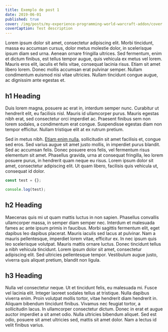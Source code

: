 ```yaml
---
title: Exemplo de post 1
date: 2019-06-01
published: true
cover: /img/posts/my-experience-programming-world-warcraft-addon/cover.jfif
coverCaption: Test description
---
```


Lorem ipsum dolor sit amet, consectetur adipiscing elit. Morbi tincidunt, massa eu accumsan cursus, dolor metus molestie dolor, in scelerisque ipsum diam sed urna. Aenean ornare fringilla ultrices. Sed fermentum, enim et dictum finibus, est tellus tempor augue, quis vehicula ex metus vel lorem. Mauris eros elit, iaculis et felis vitae, consequat lacinia risus.<!-- end --> Etiam sit amet libero lorem. Donec mollis accumsan erat pulvinar semper. Nullam condimentum euismod nisi vitae ultricies. Nullam tincidunt congue augue, ac dignissim ante egestas et.

## h1 Heading

Duis lorem magna, posuere ac erat in, interdum semper nunc. Curabitur ut hendrerit elit, eu facilisis nisl. Mauris id ullamcorper purus. Mauris egestas nibh erat, sed consectetur orci imperdiet ac. Praesent finibus sem non lorem sodales, a condimentum erat congue. Suspendisse egestas diam non tempor efficitur. Nullam tristique elit at ex rutrum pretium.

Sed in metus nibh. [Etiam enim nulla](http://asdsda.com), sollicitudin sit amet facilisis et, congue sed eros. Sed varius augue sit amet justo mollis, in imperdiet purus blandit. Sed ac accumsan felis. Donec posuere eros felis, vel fermentum risus elementum sit amet. Phasellus gravida, urna at consequat fringilla, leo lorem posuere purus, in hendrerit quam neque eu risus. Lorem ipsum dolor sit amet, consectetur adipiscing elit. Ut quam libero, facilisis quis vehicula ut, consequat id dolor.

```js
const test = {};

console.log(test);
```

## h2 Heading

Maecenas quis mi ut quam mattis luctus in non sapien. Phasellus convallis ullamcorper massa, in semper diam semper nec. Interdum et malesuada fames ac ante ipsum primis in faucibus. Morbi sagittis fermentum elit, eget dapibus leo dapibus placerat. Mauris iaculis sed lacus at pulvinar. Nam a mauris pellentesque, imperdiet lorem vitae, efficitur ex. In nec ipsum quis leo scelerisque volutpat. Mauris mattis ornare luctus. Donec tincidunt tellus a nibh vehicula tincidunt. Lorem ipsum dolor sit amet, consectetur adipiscing elit. Sed ultricies pellentesque tempor. Vestibulum augue justo, viverra quis aliquet pretium, blandit non ligula.

## h3 Heading

Nulla vel consectetur neque. Ut et tincidunt felis, eu malesuada mi. Fusce vel lacinia elit. Integer laoreet sodales tellus at tristique. Nulla dapibus viverra enim. Proin volutpat mollis tortor, vitae hendrerit diam hendrerit in. Aliquam bibendum tincidunt finibus. Vivamus nec feugiat tortor, a sollicitudin lacus. In ullamcorper consectetur dictum. Donec in erat et augue auctor imperdiet a sit amet odio. Nulla ultricies bibendum aliquet. Sed est odio, posuere sit amet ultricies sed, mattis sit amet dolor. Nam a lectus id velit finibus varius.
